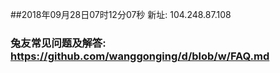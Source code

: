 ##2018年09月28日07时12分07秒 新址: 104.248.87.108
### 兔友常见问题及解答: https://github.com/wanggonging/d/blob/w/FAQ.md
